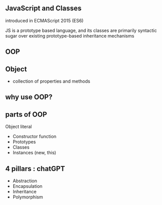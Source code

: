 ## JavaScript and Classes

introduced in ECMAScript 2015 (ES6)


JS is a prototype based language, and its classes are primarily syntactic sugar over existing prototype-based inheritance mechanisms

## OOP

## Object 
- collection of properties and methods


## why use OOP?

## parts of OOP

Object literal

- Constructor function
- Prototypes 
- Classes
- Instances (new, this)

## 4 pillars : chatGPT
- Abstraction
- Encapsulation
- Inheritance
- Polymorphism
